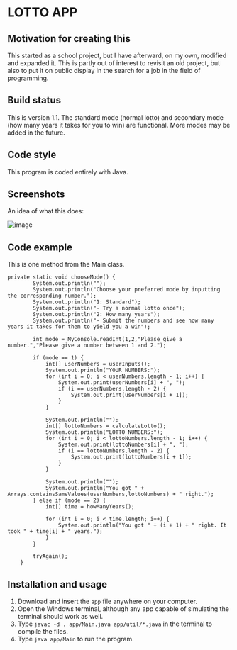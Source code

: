# LOTTO APP
## Motivation for creating this
This started as a school project, but I have afterward, on my own, modified and expanded it. This is partly out of interest to revisit an old project, but also to put it on public display in the search for a job in the field of programming.

## Build status
This is version 1.1. The standard mode (normal lotto) and secondary mode (how many years it takes for you to win) are functional. More modes may be added in the future.

## Code style
This program is coded entirely with Java.

## Screenshots
An idea of what this does:

![image](https://github.com/user-attachments/assets/5f41a834-cbb0-488e-b492-d0bf71cad4fb)

## Code example
This is one method from the Main class.
```
private static void chooseMode() {
        System.out.println("");
        System.out.println("Choose your preferred mode by inputting the corresponding number.");
        System.out.println("1: Standard");
        System.out.println("- Try a normal lotto once");
        System.out.println("2: How many years");
        System.out.println("- Submit the numbers and see how many years it takes for them to yield you a win");

        int mode = MyConsole.readInt(1,2,"Please give a number.","Please give a number between 1 and 2.");

        if (mode == 1) {
            int[] userNumbers = userInputs();
            System.out.println("YOUR NUMBERS:");
            for (int i = 0; i < userNumbers.length - 1; i++) {
                System.out.print(userNumbers[i] + ", ");
                if (i == userNumbers.length - 2) {
                    System.out.print(userNumbers[i + 1]);
                }
            }

            System.out.println("");
            int[] lottoNumbers = calculateLotto();
            System.out.println("LOTTO NUMBERS:");
            for (int i = 0; i < lottoNumbers.length - 1; i++) {
                System.out.print(lottoNumbers[i] + ", ");
                if (i == lottoNumbers.length - 2) {
                    System.out.print(lottoNumbers[i + 1]);
                }
            }

            System.out.println("");
            System.out.println("You got " + Arrays.containsSameValues(userNumbers,lottoNumbers) + " right.");
        } else if (mode == 2) {
            int[] time = howManyYears();

            for (int i = 0; i < time.length; i++) {
                System.out.println("You got " + (i + 1) + " right. It took " + time[i] + " years.");
            }
        }

        tryAgain();
    }
```

## Installation and usage
1. Download and insert the `app` file anywhere on your computer.
2. Open the Windows terminal, although any app capable of simulating the terminal should work as well.
3. Type `javac -d . app/Main.java app/util/*.java` in the terminal to compile the files.
4. Type `java app/Main` to run the program.
